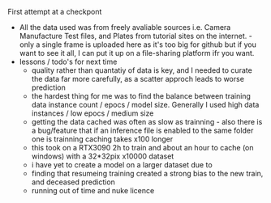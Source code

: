 First attempt at a checkpont

- All the data used was from freely avaliable sources i.e. Camera Manufacture Test files, and Plates from tutorial sites on the internet. -only a single frame is uploaded here as it's too big for github but if you want to see it all, I can put it up on a file-sharing platform ifr you want.
- lessons / todo's for next time
  - quality rather than quantatiy of data is key, and I needed to curate the data far more carefully, as a scatter approch leads to worse prediction
  - the hardest thing for me was to find the balance between training data instance count / epocs / model size. Generally I used high data instances / low epocs / medium size
  - getting the data cached was often as slow as trainning - also there is a bug/feature that if an inference file is enabled to the same folder one is trainning caching takes x100 longer
  - this took on a RTX3090 2h to train and about an hour to cache (on windows) with a 32*32pix x10000 dataset
  - i have yet to create a model on a larger dataset due to
   - finding that resumeing training created a strong bias to the new train, and deceased prediction
   - running out of time and nuke licence

